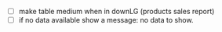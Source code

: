 - [ ] make table medium when in downLG (products sales report)
- [ ] if no data available show a message: no data to show.